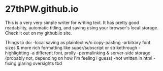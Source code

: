 # 27thPW.github.io
This is a very very simple writer for writing text. It has pretty good readability, automatic titling, and saving using your browser's local storage. Check it out on my github.io site.

Things to do:
-local saving as plaintext w/o copy-pasting
-arbitrary font sizes & more rich formatting like super/subscript or strikethrough
-highlighting
-a different font, prolly
-permalinking & server-side storage (probably not, depending on how i'm feeling i guess)
-not written in html
-fixing glaring oversights tbd
